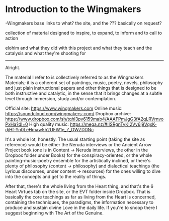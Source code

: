 # Introduction to the Wingmakers

-Wingmakers
	base links to what? the site, and the 
	??? basically on request?

collection of material designed to inspire, to expand, to inform and to call to action

elohim
and what they did with this project
and what they teach
and the catalysis
and what they're shooting for

-----------------------

Alright.

The material I refer to is collectively referred to as the Wingmakers Materials; it is a coherent set of paintings, music, poetry, novels, philosophy and just plain instructional papers and other things that is designed to be both instructive and catalytic, in the sense that it brings changes at a subtle level through immersion, study and/or contemplation.

Official site: https://www.wingmakers.com
Online music: https://soundcloud.com/wingmakers-com/
Dropbox archive: https://www.dropbox.com/sh/tqhl3pv6159mab4/AAAFPmJgG3fA2qLRVrnvoPxHa?dl=0
High quality music: https://mega.nz/#!ISRgnTyK!2Vv6j9VqxK-djHf-Yn0LeHmaw5h2UFW1e_Z_OWZDDNc

It's a whole lot, honestly. The usual starting point (taking the site as reference) would be either the Neruda interviews or the Ancient Arrow Project book (one is in Content -> Neruda interviews, the other in the Dropbox folder under Books) for the conspiracy-oriented, or the whole painting-music-poetry ensemble for the artistically inclined, or there's plenty of philosophy (content -> philosophy) and dialectical teachings (the Lyricus discourses, under content -> resources) for the ones willing to dive into the concepts and get to the reality of things.

After that, there's the whole living from the Heart thing, and that's the 6 Heart Virtues tab on the site, or the EVT folder inside Dropbox. That is basically the core teachings as far as living from the Heart is concerned, containing the techniques, the paradigms, the information necessary to produce and sustain divine Love in the daily life. If you're to snoop there I suggest beginning with The Art of the Genuine.
